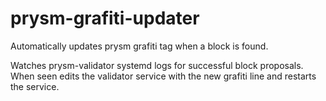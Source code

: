 # prysm-grafiti-updater

Automatically updates prysm grafiti tag when a block is found.

Watches prysm-validator systemd logs for successful block proposals. When seen edits the validator service with the new grafiti line and restarts the service.


